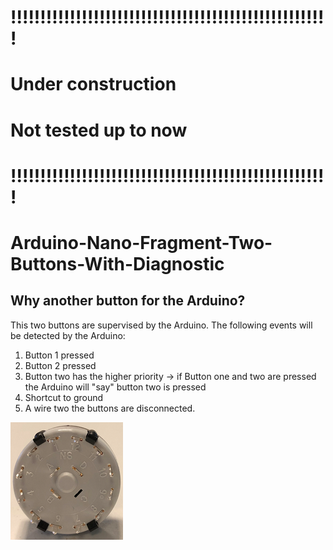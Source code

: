 # !!!!!!!!!!!!!!!!!!!!!!!!!!!!!!!!!!!!!!!!!!!!!!!!!!!!!!
# Under construction
# Not tested up to now
# !!!!!!!!!!!!!!!!!!!!!!!!!!!!!!!!!!!!!!!!!!!!!!!!!!!!!!

# Arduino-Nano-Fragment-Two-Buttons-With-Diagnostic
## Why another button for the Arduino?
This two buttons are supervised by the Arduino. The following events will be detected by the Arduino:
1. Button 1 pressed
2. Button 2 pressed
3. Button two has the higher priority -> if Button one and two are pressed the Arduino will "say" button two is pressed
4. Shortcut to ground
5. A wire two the buttons are disconnected. 

 ![Circuit.png](https://github.com/InTheCar/Arduino-Nano-Fragment-RotarySwitch/blob/main/pictures/RotarySwitchNew.png)
